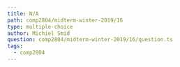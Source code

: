 ```yaml
---
title: N/A
path: comp2804/midterm-winter-2019/16
type: multiple-choice
author: Michiel Smid
question: comp2804/midterm-winter-2019/16/question.ts
tags:
  - comp2804
---
```

